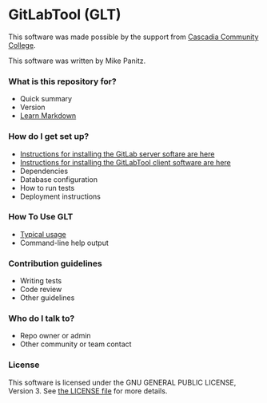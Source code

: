 # GitLabTool (GLT) #

This software was made possible by the support from [Cascadia Community College](http://www.cascadia.edu).

This software was written by Mike Panitz.

### What is this repository for? ###

* Quick summary
* Version
* [Learn Markdown](https://bitbucket.org/tutorials/markdowndemo)

### How do I get set up? ###

* [Instructions for installing the GitLab server softare are here](docs/InstallInstructions.md)
* [Instructions for installing the GitLabTool client software are here](docs/glt_install.md)
* Dependencies
* Database configuration
* How to run tests
* Deployment instructions

### How To Use GLT ###

* [Typical usage](docs/typical_usage.md)
* Command-line help output

### Contribution guidelines ###

* Writing tests
* Code review
* Other guidelines

### Who do I talk to? ###

* Repo owner or admin
* Other community or team contact

### License ###
This software is licensed under the GNU GENERAL PUBLIC LICENSE, Version 3.  See [the LICENSE file](LICENSE) for more details.
